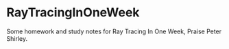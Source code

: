 # RayTracingInOneWeek
Some homework and study notes for Ray Tracing In One Week, Praise Peter Shirley.
